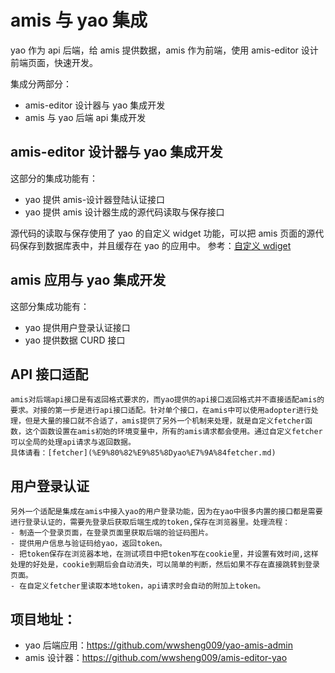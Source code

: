 # amis 与 yao 集成

yao 作为 api 后端，给 amis 提供数据，amis 作为前端，使用 amis-editor 设计前端页面，快速开发。

集成分两部分：

- amis-editor 设计器与 yao 集成开发
- amis 与 yao 后端 api 集成开发

## amis-editor 设计器与 yao 集成开发

这部分的集成功能有：

- yao 提供 amis-设计器登陆认证接口
- yao 提供 amis 设计器生成的源代码读取与保存接口

源代码的读取与保存使用了 yao 的自定义 widget 功能，可以把 amis 页面的源代码保存到数据库表中，并且缓存在 yao 的应用中。
参考：[自定义 wdiget](../../YaoDSL/Widget/%E8%87%AA%E5%AE%9A%E4%B9%89Widget%E5%8D%87%E7%BA%A7%E7%89%88.md)

## amis 应用与 yao 集成开发

这部分集成功能有：

- yao 提供用户登录认证接口
- yao 提供数据 CURD 接口

## API 接口适配

    amis对后端api接口是有返回格式要求的，而yao提供的api接口返回格式并不直接适配amis的要求。对接的第一步是进行api接口适配。针对单个接口，在amis中可以使用adopter进行处理，但是大量的接口就不合适了，amis提供了另外一个机制来处理，就是自定义fetcher函数，这个函数设置在amis初始的环境变量中，所有的amis请求都会使用。通过自定义fetcher可以全局的处理api请求与返回数据。
    具体请看：[fetcher](%E9%80%82%E9%85%8Dyao%E7%9A%84fetcher.md)

## 用户登录认证

    另外一个适配是集成在amis中接入yao的用户登录功能，因为在yao中很多内置的接口都是需要进行登录认证的，需要先登录后获取后端生成的token,保存在浏览器里。处理流程：
    - 制造一个登录页面，在登录页面里获取后端的验证码图片。
    - 提供用户信息与验证码给yao，返回token。
    - 把token保存在浏览器本地，在测试项目中把token写在cookie里，并设置有效时间,这样处理的好处是，cookie到期后会自动消失，可以简单的判断，然后如果不存在直接跳转到登录页面。
    - 在自定义fetcher里读取本地token，api请求时会自动的附加上token。

## 项目地址：

- yao 后端应用：https://github.com/wwsheng009/yao-amis-admin
- amis 设计器：https://github.com/wwsheng009/amis-editor-yao

